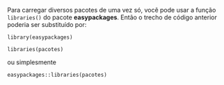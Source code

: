 Para carregar diversos pacotes de uma vez só, você pode usar a função 
`libraries()` do pacote **easypackages**. Então o trecho de código anterior 
poderia ser substituído por:

`library(easypackages)`

`libraries(pacotes)`

ou simplesmente

`easypackages::libraries(pacotes)`
